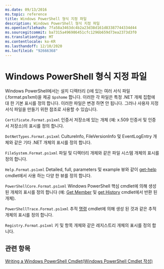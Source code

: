 ```yaml
---
ms.date: 09/13/2016
ms.topic: reference
title: Windows PowerShell 형식 지정 파일
description: Windows PowerShell 형식 지정 파일
ms.openlocfilehash: 7fa58a3463dc4b2a23d38d161d83387744334d44
ms.sourcegitcommit: ba7315a496986451cfc1296b659d73ea2373d3f0
ms.translationtype: MT
ms.contentlocale: ko-KR
ms.lasthandoff: 12/10/2020
ms.locfileid: "92666368"
---
```

# <a name="windows-powershell-formatting-files"></a>Windows PowerShell 형식 지정 파일

Windows PowerShell에서는 설치 디렉터리 ()에 있는 여러 서식 파일 (.format.ps1xml)을 제공 `$pshome` 합니다. 이러한 각 파일은 특정 .NET 개체 집합에 대 한 기본 표시를 정의 합니다. 이러한 파일은 변경 하면 안 됩니다. 그러나 사용자 지정 서식 파일을 만들기 위한 참조로 사용할 수 있습니다.

`Certificate.Format.ps1xml` 인증서 저장소에 있는 개체 (예: x.509 인증서 및 인증서 저장소)의 표시를 정의 합니다.

`DotNetTypes.Format.ps1xml` CultureInfo, FileVersionInfo 및 EventLogEntry 개체와 같은 기타 .NET 개체의 표시를 정의 합니다.

`FileSystem.Format.ps1xml` 파일 및 디렉터리 개체와 같은 파일 시스템 개체의 표시를 정의 합니다.

`Help.Format.ps1xml` Detailed, full, parameters 및 example 뷰와 같이 [get-help](/powershell/module/Microsoft.PowerShell.Core/Get-Help) cmdlet에서 사용 하는 다양 한 뷰를 정의 합니다.

`PowerShellCore.Format.ps1xml` Windows PowerShell 핵심 cmdlet에 의해 생성 된 개체의 표시를 정의 합니다 (예: [Get Member](/powershell/module/Microsoft.PowerShell.Utility/Get-Member) 및 [get History](/powershell/module/Microsoft.PowerShell.Core/Get-History) cmdlet에서 반환 된 개체).

`PowerShellTrace.Format.ps1xml` 추적 [명령](/powershell/module/Microsoft.PowerShell.Utility/Trace-Command) cmdlet에 의해 생성 된 것과 같은 추적 개체의 표시를 정의 합니다.

`Registry.Format.ps1xml` 키 및 항목 개체와 같은 레지스트리 개체의 표시를 정의 합니다.

## <a name="see-also"></a>관련 항목

[Writing a Windows PowerShell Cmdlet(Windows PowerShell Cmdlet 작성)](../cmdlet/writing-a-windows-powershell-cmdlet.md)
